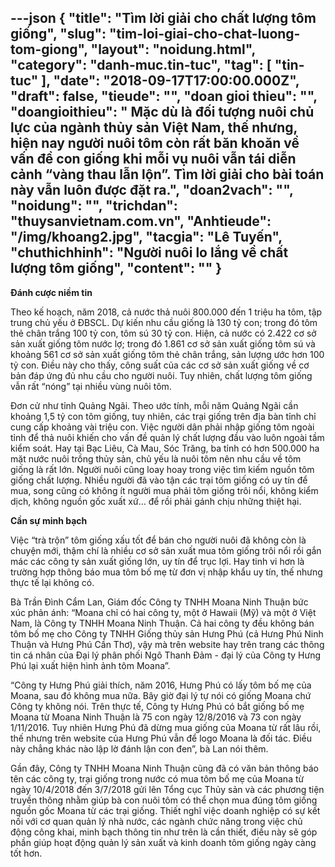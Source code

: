 ---json
{
    "title": "Tìm lời giải cho chất lượng tôm giống",
    "slug": "tim-loi-giai-cho-chat-luong-tom-giong",
    "layout": "noidung.html",
    "category": "danh-muc.tin-tuc",
    "tag": [
        "tin-tuc"
    ],
    "date": "2018-09-17T17:00:00.000Z",
    "draft": false,
    "tieude": "",
    "doan gioi thieu": "",
    "doangioithieu": " Mặc dù là đối tượng nuôi chủ lực của ngành thủy sản Việt Nam, thế nhưng, hiện nay người nuôi tôm còn rất băn khoăn về vấn đề con giống khi mỗi vụ nuôi vẫn tái diễn cảnh “vàng thau lẫn lộn”. Tìm lời giải cho bài toán này vẫn luôn được đặt ra.",
    "doan2vach": "",
    "noidung": "",
    "trichdan": "thuysanvietnam.com.vn",
    "Anhtieude": "/img/khoang2.jpg",
    "tacgia": "Lê Tuyến",
    "chuthichhinh": "Người nuôi lo lắng về chất lượng tôm giống",
    "__content__": ""
}
---
<p><strong>Đ&aacute;nh cược niềm tin</strong></p>

<p>Theo kế hoạch, năm 2018, cả nước thả nu&ocirc;i 800.000 đến 1 triệu ha t&ocirc;m, tập trung chủ yếu ở ĐBSCL. Dự kiến nhu cầu giống l&agrave; 130 tỷ con; trong đ&oacute; t&ocirc;m thẻ ch&acirc;n trắng 100 tỷ con, t&ocirc;m s&uacute; 30 tỷ con. Hiện, cả nước c&oacute; 2.422 cơ sở sản xuất giống t&ocirc;m nước lợ; trong đ&oacute; 1.861 cơ sở sản xuất giống t&ocirc;m s&uacute; v&agrave; khoảng 561 cơ sở sản xuất giống t&ocirc;m thẻ ch&acirc;n trắng, sản lượng ước hơn 100 tỷ con. Điều n&agrave;y cho thấy, c&ocirc;ng suất của c&aacute;c cơ sở sản xuất giống về cơ bản đ&aacute;p ứng đủ nhu cầu cho người nu&ocirc;i. Tuy nhi&ecirc;n, chất lượng t&ocirc;m giống vẫn rất &ldquo;n&oacute;ng&rdquo; tại nhiều v&ugrave;ng nu&ocirc;i t&ocirc;m.</p>

<p>Đơn cử như tỉnh Quảng Ng&atilde;i. Theo ước t&iacute;nh, mỗi năm Quảng Ng&atilde;i cần khoảng 1,5 tỷ con t&ocirc;m giống, tuy nhi&ecirc;n, c&aacute;c trại giống tr&ecirc;n địa b&agrave;n tỉnh chỉ cung cấp khoảng v&agrave;i triệu con. Việc người d&acirc;n phải nhập giống t&ocirc;m ngo&agrave;i tỉnh để thả nu&ocirc;i khiến cho vấn đề quản l&yacute; chất lượng đầu v&agrave;o lu&ocirc;n ngo&agrave;i tầm kiểm so&aacute;t. Hay tại Bạc Li&ecirc;u, C&agrave; Mau, S&oacute;c Trăng, ba tỉnh c&oacute; hơn 500.000 ha mặt nước nu&ocirc;i trồng thủy sản, chủ yếu l&agrave; nu&ocirc;i t&ocirc;m n&ecirc;n nhu cầu về t&ocirc;m giống l&agrave; rất lớn. Người nu&ocirc;i cũng loay hoay trong việc t&igrave;m kiếm nguồn t&ocirc;m giống chất lượng. Nhiều người đ&atilde; v&agrave;o tận c&aacute;c trại t&ocirc;m giống c&oacute; uy t&iacute;n để mua, song cũng c&oacute; kh&ocirc;ng &iacute;t người mua phải t&ocirc;m giống tr&ocirc;i nổi, kh&ocirc;ng kiểm dịch, kh&ocirc;ng nguồn gốc xuất xứ&hellip; để rồi phải g&aacute;nh chịu những thiệt hại.</p>

<p><strong>Cần sự minh bạch</strong></p>

<p>Việc &ldquo;tr&agrave; trộn&rdquo; t&ocirc;m giống xấu tốt để b&aacute;n cho người nu&ocirc;i đ&atilde; kh&ocirc;ng c&ograve;n l&agrave; chuyện mới, thậm ch&iacute; l&agrave; nhiều cơ sở sản xuất mua t&ocirc;m giống tr&ocirc;i nổi rồi gắn m&aacute;c c&aacute;c c&ocirc;ng ty sản xuất giống lớn, uy t&iacute;n để trục lợi. Hay tinh vi hơn l&agrave; trường hợp th&ocirc;ng b&aacute;o mua t&ocirc;m bố mẹ từ đơn vị nhập khẩu uy t&iacute;n, thế nhưng thực tế lại kh&ocirc;ng c&oacute;.</p>

<p>B&agrave; Trần Đ&igrave;nh Cẩm Lan, Gi&aacute;m đốc C&ocirc;ng ty TNHH Moana Ninh Thuận bức x&uacute;c phản &aacute;nh: &ldquo;Moana chỉ c&oacute; hai c&ocirc;ng ty, một ở Hawaii (Mỹ) v&agrave; một ở Việt Nam, l&agrave; C&ocirc;ng ty TNHH Moana Ninh Thuận. Cả hai c&ocirc;ng ty đều kh&ocirc;ng b&aacute;n t&ocirc;m bố mẹ cho C&ocirc;ng ty TNHH Giống thủy sản Hưng Ph&uacute; (cả Hưng Ph&uacute; Ninh Thuận v&agrave; Hưng Ph&uacute; Cần Thơ), vậy m&agrave; tr&ecirc;n website hay tr&ecirc;n trang c&aacute;c th&ocirc;ng tin c&aacute; nh&acirc;n của Đại l&yacute; ph&acirc;n phối Ng&ocirc; Thanh Đảm - đại l&yacute; của C&ocirc;ng ty Hưng Ph&uacute; lại xuất hiện h&igrave;nh ảnh t&ocirc;m Moana&rdquo;.</p>

<p>&ldquo;C&ocirc;ng ty Hưng Ph&uacute; giải th&iacute;ch, năm 2016, Hưng Ph&uacute; c&oacute; lấy t&ocirc;m bố mẹ của Moana, sau đ&oacute; kh&ocirc;ng mua nữa. B&acirc;y giờ đại l&yacute; tự n&oacute;i c&oacute; giống Moana chứ C&ocirc;ng ty kh&ocirc;ng n&oacute;i. Tr&ecirc;n thực tế, C&ocirc;ng ty Hưng Ph&uacute; c&oacute; bắt giống bố mẹ Moana từ Moana Ninh Thuận l&agrave; 75 con ng&agrave;y 12/8/2016 v&agrave; 73 con ng&agrave;y 1/11/2016. Tuy nhi&ecirc;n Hưng Ph&uacute; đ&atilde; dừng mua giống của Moana từ rất l&acirc;u rồi, thế nhưng tr&ecirc;n website của Hưng Ph&uacute; vẫn để logo Moana l&agrave; đối t&aacute;c. Điều n&agrave;y chẳng kh&aacute;c n&agrave;o lập lờ đ&aacute;nh lận con đen&rdquo;, b&agrave; Lan n&oacute;i th&ecirc;m.</p>

<p>Gần đ&acirc;y, C&ocirc;ng ty TNHH Moana Ninh Thuận cũng đ&atilde; c&oacute; văn bản th&ocirc;ng b&aacute;o t&ecirc;n c&aacute;c c&ocirc;ng ty, trại giống trong nước c&oacute; mua t&ocirc;m bố mẹ của Moana từ ng&agrave;y 10/4/2018 đến 3/7/2018 gửi l&ecirc;n Tổng cục Thủy sản v&agrave; c&aacute;c phương tiện truyền th&ocirc;ng nhằm gi&uacute;p b&agrave; con nu&ocirc;i t&ocirc;m c&oacute; thể chọn mua đ&uacute;ng t&ocirc;m giống nguồn gốc Moana từ c&aacute;c trại giống. Thiết nghĩ việc doanh nghiệp c&oacute; sự kết nối với cơ quan quản l&yacute; nh&agrave; nước, c&aacute;c ng&agrave;nh chức năng trong việc chủ động c&ocirc;ng khai, minh bạch th&ocirc;ng tin như tr&ecirc;n l&agrave; cần thiết, điều n&agrave;y sẽ g&oacute;p phần gi&uacute;p hoạt động quản l&yacute; sản xuất v&agrave; kinh doanh t&ocirc;m giống ng&agrave;y c&agrave;ng tốt hơn.</p>
